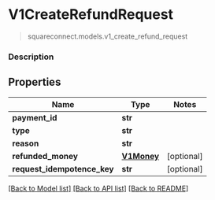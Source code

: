 # V1CreateRefundRequest
> squareconnect.models.v1_create_refund_request

### Description

## Properties
Name | Type | Notes
------------ | ------------- | -------------
**payment_id** | **str** | 
**type** | **str** | 
**reason** | **str** | 
**refunded_money** | [**V1Money**](V1Money.md) | [optional] 
**request_idempotence_key** | **str** | [optional] 

[[Back to Model list]](../README.md#documentation-for-models) [[Back to API list]](../README.md#documentation-for-api-endpoints) [[Back to README]](../README.md)


